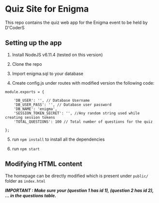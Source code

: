 # Quiz Site for Enigma
This repo contains the quiz web app for the Enigma event to be held by D'CoderS

## Setting up the app

1. Install NodeJS v6.11.4 (tested on this version)

2. Clone the repo

3. Import enigma.sql to your database

4. Create config.js under routes with modified version the following code:
```
module.exports = {

    'DB_USER': '', // Database Username
    'DB_USER_PASS': '', // Database user password
    'DB_NAME': 'enigma',
    'SESSION_TOKEN_SECRET': '', //Any random string used while creating session tokens
    'TOTAL_QUESTIONS': 100 // Total number of questions for the quiz

};
```
5. run ```npm install``` to install all the dependencies

6. run ```npm start```

## Modifying HTML content

The homepage can be directly modified which is present under ```public/``` folder as ```index.html```

***IMPORTANT : Make sure your (question 1 has id 1), (question 2 has id 2), ... in the questions table.***
